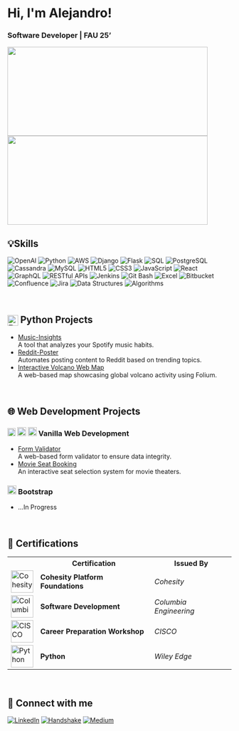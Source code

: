 # Hi, I'm Alejandro!

### Software Developer | FAU 25’

<img src="https://github-readme-stats.vercel.app/api?username=alej4ndro-cm&show_icons=true&theme=default" width="450" height="200"> <img src="https://github-readme-stats.vercel.app/api/top-langs?username=alej4ndro-cm&hide=html&layout=compact&theme=default" width="450" height="200">


## 💡Skills
![OpenAI](https://img.shields.io/badge/-OpenAI-412991?style=flat&logo=openai&logoColor=white)
![Python](https://img.shields.io/badge/-Python-3776AB?style=flat&logo=Python&logoColor=white)
![AWS](https://img.shields.io/badge/-AWS-232F3E?style=flat&logo=amazon-aws&logoColor=white)
![Django](https://img.shields.io/badge/-Django-092E20?style=flat&logo=django&logoColor=white)
![Flask](https://img.shields.io/badge/-Flask-000000?style=flat&logo=flask&logoColor=white)
![SQL](https://img.shields.io/badge/-SQL-336791?style=flat&logo=postgresql&logoColor=white)
![PostgreSQL](https://img.shields.io/badge/-PostgreSQL-336791?style=flat&logo=postgresql&logoColor=white)
![Cassandra](https://img.shields.io/badge/-Cassandra-1287B1?style=flat&logo=apache-cassandra&logoColor=white)
![MySQL](https://img.shields.io/badge/-MySQL-4479A1?style=flat&logo=mysql&logoColor=white)
![HTML5](https://img.shields.io/badge/-HTML5-E34F26?style=flat&logo=html5&logoColor=white)
![CSS3](https://img.shields.io/badge/-CSS3-1572B6?style=flat&logo=css3&logoColor=white)
![JavaScript](https://img.shields.io/badge/-JavaScript-F7DF1E?style=flat&logo=javascript&logoColor=black)
![React](https://img.shields.io/badge/-React-61DAFB?style=flat&logo=react&logoColor=black)
![GraphQL](https://img.shields.io/badge/-GraphQL-E10098?style=flat&logo=graphql&logoColor=white)
![RESTful APIs](https://img.shields.io/badge/-RESTful%20APIs-009688?style=flat)
![Jenkins](https://img.shields.io/badge/-Jenkins-D24939?style=flat&logo=jenkins&logoColor=white)
![Git Bash](https://img.shields.io/badge/-Git%20Bash-lightgrey?style=flat&logo=git&logoColor=white)
![Excel](https://img.shields.io/badge/-Excel-217346?style=flat&logo=microsoft-excel&logoColor=white)
![Bitbucket](https://img.shields.io/badge/-Bitbucket-0052CC?style=flat&logo=bitbucket&logoColor=white)
![Confluence](https://img.shields.io/badge/-Confluence-172B4D?style=flat&logo=confluence&logoColor=white)
![Jira](https://img.shields.io/badge/-Jira-0052CC?style=flat&logo=jira&logoColor=white)
![Data Structures](https://img.shields.io/badge/-Data%20Structures-brightgreen)
![Algorithms](https://img.shields.io/badge/-Algorithms-yellowgreen)

<br>

## <img src="https://upload.wikimedia.org/wikipedia/commons/0/0a/Python.svg" alt="Python Logo" width="24" height="24" style="vertical-align: middle;"> Python Projects

- [Music-Insights](https://github.com/alej4ndro-cm/Python-Projects/tree/main/Music-Insights)  
  A tool that analyzes your Spotify music habits.
- [Reddit-Poster](https://github.com/alej4ndro-cm//Python-Projects/tree/main/Reddit-Poster)  
  Automates posting content to Reddit based on trending topics.
- [Interactive Volcano Web Map](https://github.com/alej4ndro-cm/Python-Projects/tree/main/Interactive_Volcano_Web_Map)  
  A web-based map showcasing global volcano activity using Folium.

<br>

## 🌐 Web Development Projects

### <img src="https://upload.wikimedia.org/wikipedia/commons/6/6a/JavaScript-logo.png" alt="JavaScript" width="18" height="18"> <img src="https://upload.wikimedia.org/wikipedia/commons/6/61/HTML5_logo_and_wordmark.svg" alt="HTML5" width="20" height="20"> <img src="https://upload.wikimedia.org/wikipedia/commons/d/d5/CSS3_logo_and_wordmark.svg" alt="CSS3" width="20" height="20"> Vanilla Web Development
- [Form Validator](https://github.com/alej4ndro-cm/WebVanillaProjects/tree/main/form-validator)  
  A web-based form validator to ensure data integrity.
- [Movie Seat Booking](https://github.com/alej4ndro-cm/WebVanillaProjects/tree/main/movie-seat-booking)  
  An interactive seat selection system for movie theaters.

### <img src="https://upload.wikimedia.org/wikipedia/commons/b/b2/Bootstrap_logo.svg" alt="Bootstrap" width="20" height="20"> Bootstrap
- ...In Progress


<br>

## 📃 Certifications

<table>
  <tr>
    <th></th>
    <th>Certification</th>
    <th>Issued By</th>
  </tr>
  <tr>
    <td>
      <a href="https://www.credly.com/badges/aad677ac-a981-4257-950a-3079ba9819a9/public_url">
        <img src="https://drive.google.com/uc?id=1qYiIG69NdALx8CJ3Q_EoaV462mrjMXPq" alt="Cohesity" width="50">
      </a>
    </td>
    <td>
      <b>Cohesity Platform Foundations</b>
    </td>
    <td>
      <i>Cohesity</i>
    </td>
  </tr>
  <tr>
    <td>
      <a href="https://www.credly.com/badges/dee58675-5581-4107-abb4-311f9d73c1a3/public_url">
        <img src="https://drive.google.com/uc?id=1_qbLtYTGdce5GFlPTs5-5BJe3AYaXe1y" alt="Columbia Engineering" width="50">
      </a>
    </td>
    <td>
      <b>Software Development</b>
    </td>
    <td>
      <i>Columbia Engineering</i>
    </td>
  </tr>
  <tr>
    <td>
      <a href="https://www.credly.com/badges/4721a09c-afcb-40d2-9b99-beb48c165615/public_url">
        <img src="https://drive.google.com/uc?id=1JMo8Svv5ZinxPQzCwDV_xjueweiFhe_2" alt="CISCO" width="50">
      </a>
    </td>
    <td>
      <b>Career Preparation Workshop</b>
    </td>
    <td>
      <i>CISCO</i>
    </td>
  </tr>
  <tr>
    <td>
      <a href="https://www.credly.com/badges/0e7e7ab7-17fb-4289-b5e0-51fbb3f218ed/public_url">
        <img src="https://drive.google.com/uc?id=1TdWGJ25T-sdy34tPnkZ5gLZYT9MLZ8Uq" alt="Python" width="50">
      </a>
    </td>
    <td>
      <b>Python</b>
    </td>
    <td>
      <i>Wiley Edge</i>
    </td>
  </tr>
</table>

<br>

## 🔗 Connect with me

[![LinkedIn](https://img.shields.io/badge/-LinkedIn-0077B5?style=flat&logo=linkedin&logoColor=white)](https://www.linkedin.com/in/bs-cs-alejandro-m/)
[![Handshake](https://img.shields.io/badge/-Handshake-FDBA1E?style=flat&logo=handshake&logoColor=white)](https://app.joinhandshake.com/stu/users/31690724)
[![Medium](https://img.shields.io/badge/-Medium-12100E?style=flat&logo=medium&logoColor=white)](https://medium.com/@yourusername)
